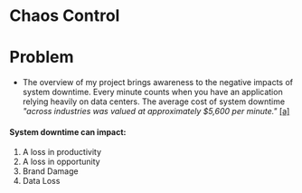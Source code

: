 # Chaos Control

# Problem

- The overview of my project brings awareness to the negative impacts of system downtime. Every minute counts when you have an application relying heavily on data centers.  The average cost of system downtime *"across industries was valued at approximately *$5,600 per minute*."* [[a]](https://www.evolven.com/blog/downtime-outages-and-failures-understanding-their-true-costs.html)
#### System downtime can impact:
  1. A loss in productivity
  2. A loss in opportunity
  3. Brand Damage
  4. Data Loss
  
